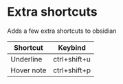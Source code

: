 # Extra shortcuts

Adds a few extra shortcuts to obsidian

| Shortcut   | Keybind      |
| ---------- | ------------ |
| Underline  | ctrl+shift+u |
| Hover note | ctrl+shift+p |
